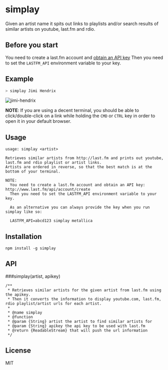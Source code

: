 # simplay

Given an artist name it spits out links to playlists and/or search results of similar artists on youtube, last.fm and rdio.

## Before you start 

You need to create a last.fm account and [obtain an API key](http://www.last.fm/api/account/create)
Then you need to set the `LASTFM_API` environment variable to your key.

## Example

```sh
> simplay Jimi Hendrix
```

![jimi-hendrix](https://raw.github.com/thlorenz/simplay/master/assets/jimi-hendrix-results.png)

**NOTE**: If you are using a decent terminal, you should be able to click/double-click on a link while holding the `CMD`
or `CTRL` key in order to open it in your default browser.

## Usage

```
usage: simplay <artist>

Retrieves similar artists from http://last.fm and prints out youtube, last.fm and rdio playlist or artist links.
Artists are ordered in reverse, so that the best match is at the bottom of your terminal.

NOTE: 
  You need to create a last.fm account and obtain an API key: http://www.last.fm/api/account/create
  Then you need to set the LASTFM_API environment variable to your key.

  As an alternative you can always provide the key when you run simplay like so:

  LASTFM_API=abcd123 simplay metallica
```

## Installation

    npm install -g simplay

## API

###simplay(artist, apikey)

```
/**
 * Retrieves similar artists for the given artist from last.fm using the apikey.
 * Then it converts the information to display youtube.com, last.fm, rdio playlist/artist urls for each artist.
 * 
 * @name simplay
 * @function
 * @param {String} artist the artist to find similar artists for
 * @param {String} apikey the api key to be used with last.fm
 * @return {ReadableStream} that will push the url information
 */
```

## License

MIT
